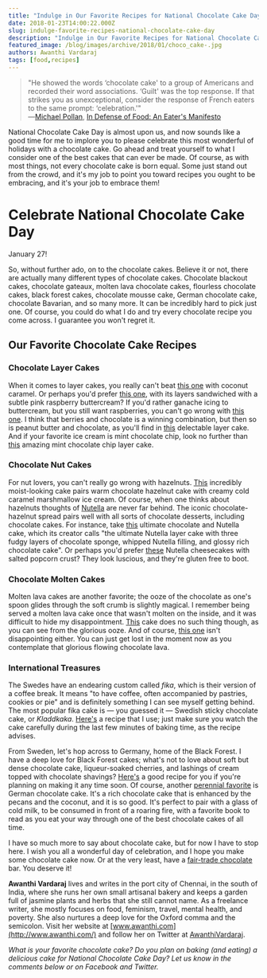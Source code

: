 ```yaml
---
title: "Indulge in Our Favorite Recipes for National Chocolate Cake Day"
date: 2018-01-23T14:00:22.000Z
slug: indulge-favorite-recipes-national-chocolate-cake-day
description: "Indulge in Our Favorite Recipes for National Chocolate Cake Day"
featured_image: /blog/images/archive/2018/01/choco_cake-.jpg
authors: Awanthi Vardaraj
tags: [food,recipes]
---
```


> "He showed the words ‘chocolate cake' to a group of Americans and recorded their word associations. ‘Guilt' was the top response. If that strikes you as unexceptional, consider the response of French eaters to the same prompt: ‘celebration.'"  
> ―[Michael Pollan](https://www.goodreads.com/author/show/2121.Michael%5FPollan), [In Defense of Food: An Eater's Manifesto](https://www.goodreads.com/work/quotes/3100234)

National Chocolate Cake Day is almost upon us, and now sounds like a good time for me to implore you to please celebrate this most wonderful of holidays with a chocolate cake. Go ahead and treat yourself to what I consider one of the best cakes that can ever be made. Of course, as with most things, not every chocolate cake is born equal. Some just stand out from the crowd, and it's my job to point you toward recipes you ought to be embracing, and it's your job to embrace them!

# Celebrate National Chocolate Cake Day  
January 27!

So, without further ado, on to the chocolate cakes. Believe it or not, there are actually many different types of chocolate cakes. Chocolate blackout cakes, chocolate gateaux, molten lava chocolate cakes, flourless chocolate cakes, black forest cakes, chocolate mousse cake, German chocolate cake, chocolate Bavarian, and so many more. It can be incredibly hard to pick just one. Of course, you could do what I do and try every chocolate recipe you come across. I guarantee you won't regret it.

## Our Favorite Chocolate Cake Recipes

### Chocolate Layer Cakes

When it comes to layer cakes, you really can't beat [this one](https://www.stylesweetca.com/blog/2017/9/20/chocolate-layer-cake-with-coconut-caramel?utm%5Fmedium=social&utm%5Fsource=pinterest&utm%5Fcampaign=tailwind%5Ftribes&utm%5Fcontent=tribes) with coconut caramel. Or perhaps you'd prefer [this one](https://bakingamoment.com/chocolate-cake-with-raspberry-buttercream/), with its layers sandwiched with a subtle pink raspberry buttercream? If you'd rather ganache icing to buttercream, but you still want raspberries, you can't go wrong with [this one](http://livforcake.com/2016/02/chocolate-raspberry-layer-cake.html). I think that berries and chocolate is a winning combination, but then so is peanut butter and chocolate, as you'll find in [this](https://www.lifeloveandsugar.com/2017/01/18/peanut-butter-chocolate-layer-cake/) delectable layer cake. And if your favorite ice cream is mint chocolate chip, look no further than [this](http://www.littlesugarsnaps.com/2015/02/19/mint-choc-chip-layer-cake/) amazing mint chocolate chip layer cake.

### Chocolate Nut Cakes

For nut lovers, you can't really go wrong with hazelnuts. [This](https://www.monpetitfour.com/hazelnut-chocolate-cake-with-caramel-marshmallow-ice-cream/) incredibly moist-looking cake pairs warm chocolate hazelnut cake with creamy cold caramel marshmallow ice cream. Of course, when one thinks about hazelnuts thoughts of [Nutella](https://www.nutella.com/en/in) are never far behind. The iconic chocolate-hazelnut spread pairs well with all sorts of chocolate desserts, including chocolate cakes. For instance, take [this](https://www.supergoldenbakes.com/2015/06/ultimate-chocolate-and-nutella-cake.html) ultimate chocolate and Nutella cake, which its creator calls "the ultimate Nutella layer cake with three fudgy layers of chocolate sponge, whipped Nutella filling, and glossy rich chocolate cake". Or perhaps you'd prefer [these](https://chewtown.com/2014/06/nutella-cheesecakes-with-salted-popcorn-crust/) Nutella cheesecakes with salted popcorn crust? They look luscious, and they're gluten free to boot.

### Chocolate Molten Cakes

Molten lava cakes are another favorite; the ooze of the chocolate as one's spoon glides through the soft crumb is slightly magical. I remember being served a molten lava cake once that wasn't molten on the inside, and it was difficult to hide my disappointment. [This](https://marshasbakingaddiction.com/chocolate-molten-cakes/) cake does no such thing though, as you can see from the glorious ooze. And of course, [this one](https://www.unicornsinthekitchen.com/molten-chocolate-lava-cake/) isn't disappointing either. You can just get lost in the moment now as you contemplate that glorious flowing chocolate lava.

### International Treasures

The Swedes have an endearing custom called _fika_, which is their version of a coffee break. It means "to have coffee, often accompanied by pastries, cookies or pie" and is definitely something I can see myself getting behind. The most popular fika cake is — you guessed it — Swedish sticky chocolate cake, or _Kladdkaka_. [Here's](https://www.scandikitchen.co.uk/recipe-kladdkaka-sticky-swedish-chocolate-cake/) a recipe that I use; just make sure you watch the cake carefully during the last few minutes of baking time, as the recipe advises.

From Sweden, let's hop across to Germany, home of the Black Forest. I have a deep love for Black Forest cakes; what's not to love about soft but dense chocolate cake, liqueur-soaked cherries, and lashings of cream topped with chocolate shavings? [Here's](https://livforcake.com/black-forest-cake/) a good recipe for you if you're planning on making it any time soon. Of course, another [perennial favorite](https://www.tasteofhome.com/recipes/german-chocolate-cake) is German chocolate cake. It's a rich chocolate cake that is enhanced by the pecans and the coconut, and it is so good. It's perfect to pair with a glass of cold milk, to be consumed in front of a roaring fire, with a favorite book to read as you eat your way through one of the best chocolate cakes of all time.

I have so much more to say about chocolate cake, but for now I have to stop here. I wish you all a wonderful day of celebration, and I hope you make some chocolate cake now. Or at the very least, have a [fair-trade chocolate](https://www.tomatoink.com/blog/posts/best-fair-trade-chocolate-brands.html) bar. You deserve it!

**Awanthi Vardaraj** lives and writes in the port city of Chennai, in the south of India, where she runs her own small artisanal bakery and keeps a garden full of jasmine plants and herbs that she still cannot name. As a freelance writer, she mostly focuses on food, feminism, travel, mental health, and poverty. She also nurtures a deep love for the Oxford comma and the semicolon. Visit her website at [www.awanthi.com](http://www.awanthi.com/) and follow her on Twitter at [AwanthiVardaraj](https://twitter.com/AwanthiVardaraj).

_What is your favorite chocolate cake? Do you plan on baking (and eating) a delicious cake for National Chocolate Cake Day? Let us know in the comments below or on Facebook and Twitter._
